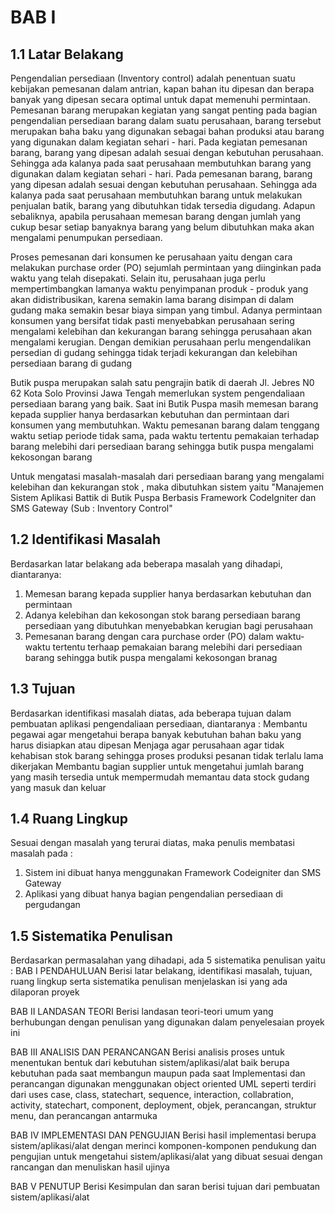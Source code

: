 # BAB I

## 1.1 Latar Belakang
Pengendalian persediaan (Inventory control) adalah penentuan suatu kebijakan pemesanan dalam antrian, kapan bahan itu dipesan dan berapa banyak yang dipesan secara optimal untuk dapat memenuhi permintaan. Pemesanan barang merupakan kegiatan yang sangat penting pada bagian pengendalian persediaan barang dalam suatu perusahaan, barang tersebut merupakan baha baku yang digunakan sebagai bahan produksi atau barang yang digunakan dalam kegiatan sehari - hari. Pada kegiatan pemesanan barang, barang yang dipesan adalah sesuai dengan kebutuhan perusahaan. Sehingga ada kalanya pada saat perusahaan membutuhkan barang yang digunakan dalam kegiatan sehari - hari. Pada pemesanan barang, barang yang dipesan adalah sesuai dengan kebutuhan perusahaan. Sehingga ada kalanya pada saat perusahaan membutuhkan barang untuk melakukan penjualan batik, barang yang dibutuhkan tidak tersedia digudang. Adapun sebaliknya, apabila perusahaan memesan barang dengan jumlah yang cukup besar setiap banyaknya barang yang belum dibutuhkan maka akan mengalami penumpukan persediaan.

Proses pemesanan dari konsumen ke perusahaan yaitu dengan cara melakukan purchase order (PO) sejumlah permintaan yang diinginkan pada waktu yang telah disepakati. Selain itu, perusahaan juga perlu mempertimbangkan lamanya waktu penyimpanan produk - produk yang akan didistribusikan, karena semakin lama barang disimpan di dalam gudang maka semakin besar biaya simpan yang timbul. Adanya permintaan konsumen yang bersifat tidak pasti menyebabkan perusahaan sering mengalami kelebihan dan kekurangan barang sehingga perusahaan akan mengalami kerugian. Dengan demikian perusahaan perlu mengendalikan persedian di gudang sehingga tidak terjadi kekurangan dan kelebihan persediaan barang di gudang

Butik puspa merupakan salah satu pengrajin batik di daerah Jl. Jebres N0 62 Kota Solo Provinsi Jawa Tengah memerlukan system pengendaliaan persediaan barang yang baik. Saat ini Butik Puspa masih memesan barang kepada supplier hanya berdasarkan kebutuhan dan permintaan dari konsumen yang membutuhkan. Waktu pemesanan barang dalam tenggang waktu setiap periode tidak sama, pada waktu tertentu pemakaian terhadap barang melebihi dari persediaan barang sehingga butik puspa mengalami kekosongan barang

Untuk mengatasi masalah-masalah dari persediaan barang yang mengalami kelebihan dan kekurangan stok , maka dibutuhkan sistem yaitu "Manajemen Sistem Aplikasi Battik di Butik Puspa Berbasis Framework CodeIgniter dan SMS Gateway (Sub : Inventory Control"  

## 1.2 Identifikasi Masalah
Berdasarkan latar belakang ada beberapa masalah yang dihadapi, diantaranya:
1. Memesan barang kepada supplier hanya berdasarkan kebutuhan dan permintaan
2. Adanya kelebihan dan kekosongan stok barang persediaan barang persediaan yang dibutuhkan menyebabkan kerugian bagi perusahaan
3. Pemesanan barang dengan cara purchase order (PO) dalam waktu-waktu tertentu terhaap pemakaian barang melebihi dari persediaan barang sehingga butik puspa mengalami kekosongan branag

## 1.3	Tujuan
Berdasarkan identifikasi masalah diatas, ada beberapa tujuan dalam pembuatan aplikasi pengendaliaan persediaan, diantaranya :
Membantu pegawai agar mengetahui berapa banyak kebutuhan bahan baku yang harus disiapkan atau dipesan
Menjaga agar perusahaan agar tidak kehabisan stok barang sehingga proses produksi pesanan tidak terlalu lama dikerjakan
Membantu bagian supplier untuk mengetahui jumlah barang yang masih tersedia untuk mempermudah memantau data stock gudang yang masuk dan keluar 

## 1.4	Ruang Lingkup
Sesuai dengan masalah yang terurai diatas, maka penulis membatasi masalah pada :
1.	Sistem ini dibuat hanya menggunakan Framework Codeigniter dan SMS Gateway 
2.	Aplikasi yang dibuat hanya bagian pengendalian persediaan di pergudangan 

## 1.5 Sistematika Penulisan
Berdasarkan permasalahan yang dihadapi, ada 5 sistematika penulisan yaitu :
BAB I PENDAHULUAN
Berisi latar belakang, identifikasi masalah, tujuan, ruang lingkup serta sistematika penulisan menjelaskan isi yang ada dilaporan proyek

BAB II LANDASAN TEORI
Berisi landasan teori-teori umum yang berhubungan dengan penulisan yang digunakan dalam penyelesaian proyek ini

BAB III ANALISIS DAN PERANCANGAN
Berisi analisis proses untuk menentukan bentuk dari kebutuhan sistem/aplikasi/alat baik berupa kebutuhan pada saat membangun maupun pada saat Implementasi
dan perancangan  digunakan menggunakan object oriented UML seperti terdiri dari uses case, class, statechart, sequence, interaction, collabration, activity, 
statechart, component, deployment, objek, perancangan, struktur menu, dan perancangan antarmuka
 
BAB IV IMPLEMENTASI DAN PENGUJIAN
Berisi hasil implementasi berupa sistem/aplikasi/alat dengan merinci komponen-komponen pendukung dan pengujian untuk mengetahui sistem/aplikasi/alat yang dibuat 
sesuai dengan rancangan dan menuliskan hasil ujinya

BAB V PENUTUP
Berisi Kesimpulan dan saran berisi tujuan dari pembuatan sistem/aplikasi/alat 



